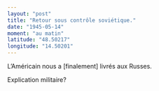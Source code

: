 ```yaml
---
layout: "post"
title: "Retour sous contrôle soviétique."
date: "1945-05-14"
moment: "au matin"
latitude: "48.50217"
longitude: "14.50201"
---
```


L’Américain nous a [finalement] livrés aux Russes.


<div class="histoire"></div>

<div class="commentaire">Explication militaire?</div>